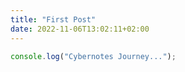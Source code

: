 ```yaml
---
title: "First Post"
date: 2022-11-06T13:02:11+02:00
---
```

```javascript
console.log("Cybernotes Journey...");
```

